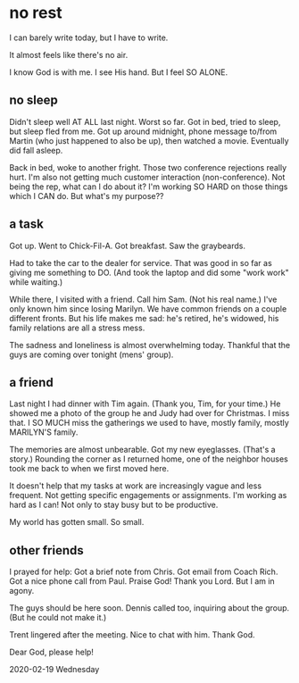# no rest

I can barely write today, but I have to write.

It almost feels like there's no air.

I know God is with me. I see His hand. But I feel SO ALONE.

## no sleep

Didn't sleep well AT ALL last night. Worst so far.
Got in bed, tried to sleep, but sleep fled from me.
Got up around midnight, phone message to/from Martin
(who just happened to also be up), then watched a movie.
Eventually did fall asleep.

Back in bed, woke to another fright.
Those two conference rejections really hurt.
I'm also not getting much customer interaction (non-conference).
Not being the rep, what can I do about it? I'm working SO HARD
on those things which I CAN do. But what's my purpose??

## a task

Got up. Went to Chick-Fil-A. Got breakfast. Saw the graybeards.

Had to take the car to the dealer for service.
That was good in so far as giving me something to DO.
(And took the laptop and did some "work work" while waiting.)

While there, I visited with a friend. Call him Sam. (Not his real name.)
I've only known him since losing Marilyn. We have common friends on
a couple different fronts. But his life makes me sad: he's retired,
he's widowed, his family relations are all a stress mess.

The sadness and loneliness is almost overwhelming today.
Thankful that the guys are coming over tonight (mens' group).

## a friend

Last night I had dinner with Tim again. (Thank you, Tim,
for your time.) He showed me a photo of the group he and Judy
had over for Christmas. I miss that. I SO MUCH miss the gatherings
we used to have, mostly family, mostly MARILYN'S family.

The memories are almost unbearable.
Got my new eyeglasses. (That's a story.)
Rounding the corner as I returned home, one of the neighbor houses
took me back to when we first moved here.

It doesn't help that my tasks at work are increasingly vague
and less frequent. Not getting specific engagements or assignments.
I'm working as hard as I can! Not only to stay busy but to be productive.

My world has gotten small. So small.

## other friends

I prayed for help:
Got a brief note from Chris.
Got email from Coach Rich.
Got a nice phone call from Paul.
Praise God! Thank you Lord.
But I am in agony.

The guys should be here soon.
Dennis called too, inquiring about the group.
(But he could not make it.)

Trent lingered after the meeting. Nice to chat with him. Thank God.

Dear God, please help!

2020-02-19 Wednesday


